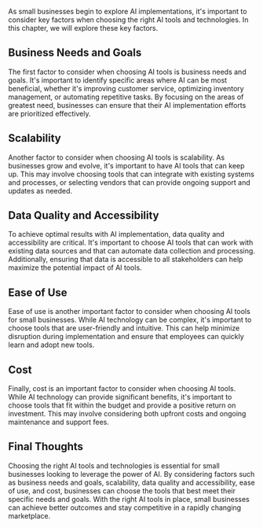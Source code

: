 

As small businesses begin to explore AI implementations, it's important to consider key factors when choosing the right AI tools and technologies. In this chapter, we will explore these key factors.

Business Needs and Goals
------------------------

The first factor to consider when choosing AI tools is business needs and goals. It's important to identify specific areas where AI can be most beneficial, whether it's improving customer service, optimizing inventory management, or automating repetitive tasks. By focusing on the areas of greatest need, businesses can ensure that their AI implementation efforts are prioritized effectively.

Scalability
-----------

Another factor to consider when choosing AI tools is scalability. As businesses grow and evolve, it's important to have AI tools that can keep up. This may involve choosing tools that can integrate with existing systems and processes, or selecting vendors that can provide ongoing support and updates as needed.

Data Quality and Accessibility
------------------------------

To achieve optimal results with AI implementation, data quality and accessibility are critical. It's important to choose AI tools that can work with existing data sources and that can automate data collection and processing. Additionally, ensuring that data is accessible to all stakeholders can help maximize the potential impact of AI tools.

Ease of Use
-----------

Ease of use is another important factor to consider when choosing AI tools for small businesses. While AI technology can be complex, it's important to choose tools that are user-friendly and intuitive. This can help minimize disruption during implementation and ensure that employees can quickly learn and adopt new tools.

Cost
----

Finally, cost is an important factor to consider when choosing AI tools. While AI technology can provide significant benefits, it's important to choose tools that fit within the budget and provide a positive return on investment. This may involve considering both upfront costs and ongoing maintenance and support fees.

Final Thoughts
--------------

Choosing the right AI tools and technologies is essential for small businesses looking to leverage the power of AI. By considering factors such as business needs and goals, scalability, data quality and accessibility, ease of use, and cost, businesses can choose the tools that best meet their specific needs and goals. With the right AI tools in place, small businesses can achieve better outcomes and stay competitive in a rapidly changing marketplace.
